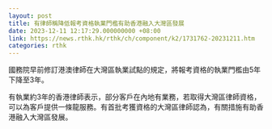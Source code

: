 ```yaml
---
layout: post
title: 有律師稱降低報考資格執業門檻有助香港融入大灣區發展
date: 2023-12-11 12:17:29.000000000 +08:00
link: https://news.rthk.hk/rthk/ch/component/k2/1731762-20231211.htm
categories: rthk
---
```


國務院早前修訂港澳律師在大灣區執業試點的規定，將報考資格的執業門檻由5年下降至3年。

有執業約3年的香港律師表示，部分客戶在內地有業務，若取得大灣區律師資格，可以為客戶提供一條龍服務。有首批考獲資格的大灣區律師認為，有關措施有助香港融入大灣區發展。
